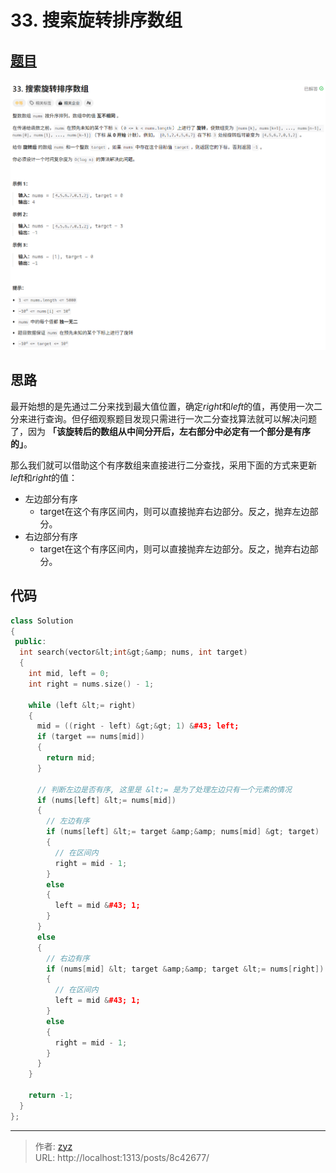 # 33. 搜索旋转排序数组


## [题目](https://leetcode.cn/problems/search-in-rotated-sorted-array/description/?envType=study-plan-v2&amp;envId=top-100-liked)

![图1](/PostsImgs/LeetCode/33/question.png)

## 思路

最开始想的是先通过二分来找到最大值位置，确定$right$和$left$的值，再使用一次二分来进行查询。但仔细观察题目发现只需进行一次二分查找算法就可以解决问题了，因为 **「该旋转后的数组从中间分开后，左右部分中必定有一个部分是有序的」**。

那么我们就可以借助这个有序数组来直接进行二分查找，采用下面的方式来更新$left$和$right$的值：

- 左边部分有序
  - target在这个有序区间内，则可以直接抛弃右边部分。反之，抛弃左边部分。
- 右边部分有序
  - target在这个有序区间内，则可以直接抛弃左边部分。反之，抛弃右边部分。

## 代码

```cpp
class Solution
{
 public:
  int search(vector&lt;int&gt;&amp; nums, int target)
  {
    int mid, left = 0;
    int right = nums.size() - 1;

    while (left &lt;= right)
    {
      mid = ((right - left) &gt;&gt; 1) &#43; left;
      if (target == nums[mid])
      {
        return mid;
      }

      // 判断左边是否有序, 这里是 &lt;= 是为了处理左边只有一个元素的情况
      if (nums[left] &lt;= nums[mid])
      {
        // 左边有序
        if (nums[left] &lt;= target &amp;&amp; nums[mid] &gt; target)
        {
          // 在区间内
          right = mid - 1;
        }
        else
        {
          left = mid &#43; 1;
        }
      }
      else
      {
        // 右边有序
        if (nums[mid] &lt; target &amp;&amp; target &lt;= nums[right])
        {
          // 在区间内
          left = mid &#43; 1;
        }
        else
        {
          right = mid - 1;
        }
      }
    }

    return -1;
  }
};
```


---

> 作者: [zyz](https://github.com/YouZhiZheng)  
> URL: http://localhost:1313/posts/8c42677/  


